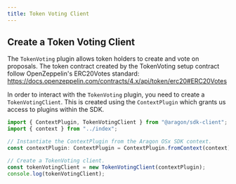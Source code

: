 ```yaml
---
title: Token Voting Client
---
```


## Create a Token Voting Client

The `TokenVoting` plugin allows token holders to create and vote on proposals.
The token contract created by the TokenVoting setup contract follow OpenZeppelin's ERC20Votes standard: https://docs.openzeppelin.com/contracts/4.x/api/token/erc20#ERC20Votes

In order to interact with the `TokenVoting` plugin, you need to create a `TokenVotingClient`.
This is created using the `ContextPlugin` which grants us access to plugins within the SDK.

```ts
import { ContextPlugin, TokenVotingClient } from "@aragon/sdk-client";
import { context } from "../index";

// Instantiate the ContextPlugin from the Aragon OSx SDK context.
const contextPlugin: ContextPlugin = ContextPlugin.fromContext(context);

// Create a TokenVoting client.
const tokenVotingClient = new TokenVotingClient(contextPlugin);
console.log(tokenVotingClient);
```


